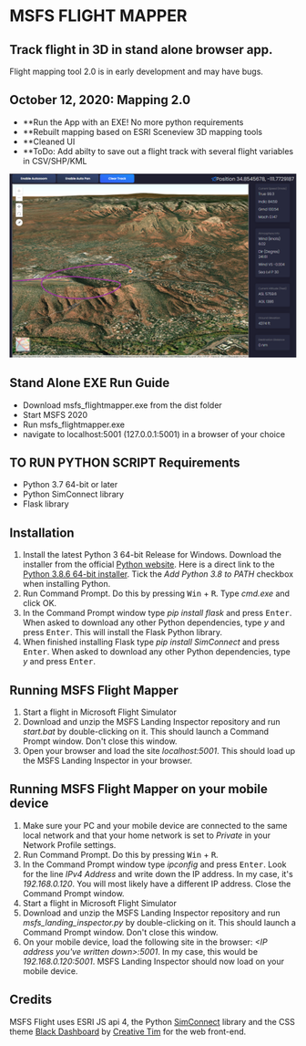 # MSFS FLIGHT MAPPER
## Track flight in 3D in stand alone browser app. 


Flight mapping tool 2.0 is in early development and may have bugs. 
## October 12, 2020: Mapping 2.0
- **Run the App with an EXE! No more python requirements
- **Rebuilt mapping based on ESRI Sceneview 3D mapping tools
- **Cleaned UI
- **ToDo: Add abilty to save out a flight track with several flight variables in CSV/SHP/KML

![](images/Screen_2.png)


## Stand Alone EXE Run Guide 
- Download msfs_flightmapper.exe from the dist folder
- Start MSFS 2020
- Run msfs_flightmapper.exe
- navigate to localhost:5001 (127.0.0.1:5001) in a browser of your choice
 


## TO RUN PYTHON SCRIPT Requirements
-	Python 3.7 64-bit or later
-	Python SimConnect library
-	Flask library

## Installation
1. Install the latest Python 3 64-bit Release for Windows. Download the installer from the official [Python website](https://www.python.org/downloads/windows/). Here is a direct link to the [Python 3.8.6 64-bit installer](https://www.python.org/ftp/python/3.8.6/python-3.8.6-amd64.exe). Tick the *Add Python 3.8 to PATH* checkbox when installing Python.
2. Run Command Prompt. Do this by pressing <kbd>Win</kbd> + <kbd>R</kbd>. Type *cmd.exe* and click OK.
3. In the Command Prompt window type *pip install flask* and press <kbd>Enter</kbd>. When asked to download any other Python dependencies, type *y* and press <kbd>Enter</kbd>. This will install the Flask Python library.
4. When finished installing Flask type *pip install SimConnect* and press <kbd>Enter</kbd>. When asked to download any other Python dependencies, type *y* and press <kbd>Enter</kbd>.

## Running MSFS Flight Mapper
1. Start a flight in Microsoft Flight Simulator
2. Download and unzip the MSFS Landing Inspector repository and run *start.bat* by double-clicking on it. This should launch a Command Prompt window. Don't close this window.
3. Open your browser and load the site *localhost:5001*. This should load up the MSFS Landing Inspector in your browser.

## Running MSFS Flight Mapper on your mobile device
1. Make sure your PC and your mobile device are connected to the same local network and that your home network is set to *Private* in your Network Profile settings. 
2. Run Command Prompt. Do this by pressing <kbd>Win</kbd> + <kbd>R</kbd>.
3. In the Command Prompt window type *ipconfig* and press <kbd>Enter</kbd>. Look for the line *IPv4 Address* and write down the IP address. In my case, it's *192.168.0.120*. You will most likely have a different IP address. Close the Command Prompt window.
4. Start a flight in Microsoft Flight Simulator
5. Download and unzip the MSFS Landing Inspector repository and run *msfs_landing_inspector.py* by double-clicking on it. This should launch a Command Prompt window. Don't close this window.
6. On your mobile device, load the following site in the browser: *<IP address you've written down>:5001*. In my case, this would be *192.168.0.120:5001*. MSFS Landing Inspector should now load on your mobile device.

## Credits
MSFS Flight uses ESRI JS api 4, the Python [SimConnect](https://pypi.org/project/SimConnect/) library and the CSS theme [Black Dashboard](https://www.creative-tim.com/product/black-dashboard) by [Creative Tim](https://www.creative-tim.com/) for the web front-end.

